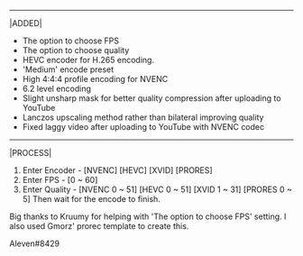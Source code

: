  _____
|ADDED|

 - The option to choose FPS
 - The option to choose quality
 - HEVC encoder for H.265 encoding.
 - 'Medium' encode preset
 - High 4:4:4 profile encoding for NVENC
 - 6.2 level encoding
 - Slight unsharp mask for better quality compression after uploading to YouTube
 - Lanczos upscaling method rather than bilateral improving quality
 - Fixed laggy video after uploading to YouTube with NVENC codec
 _______
|PROCESS|

1. Enter Encoder - [NVENC] [HEVC] [XVID] [PRORES]
2. Enter FPS - [0 ~ 60]
3. Enter Quality - [NVENC 0 ~ 51] [HEVC 0 ~ 51] [XVID 1 ~ 31] [PRORES 0 ~ 5]
Then wait for the encode to finish.

Big thanks to Kruumy for helping with 'The option to choose FPS' setting.
I also used Gmorz' prorec template to create this.

Aleven#8429
